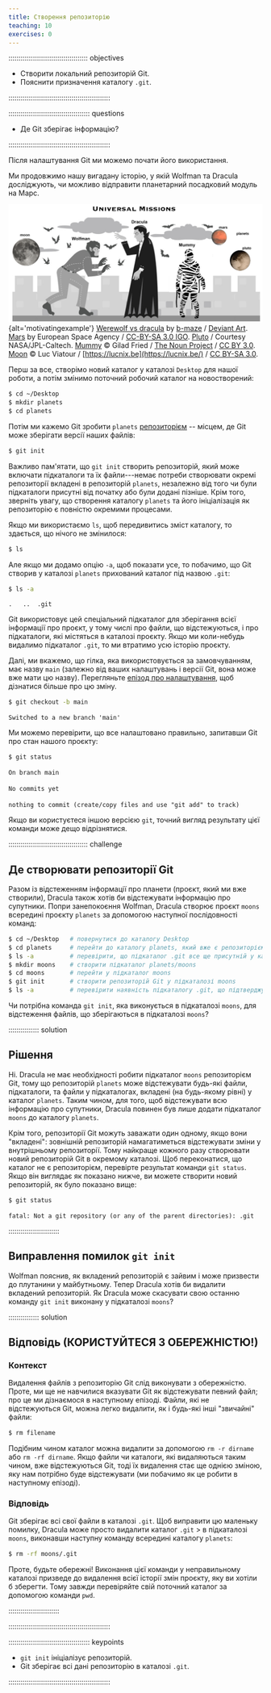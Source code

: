```yaml
---
title: Створення репозиторію
teaching: 10
exercises: 0
---
```


::::::::::::::::::::::::::::::::::::::: objectives

- Створити локальний репозиторій Git.
- Пояснити призначення каталогу `.git`.

::::::::::::::::::::::::::::::::::::::::::::::::::

:::::::::::::::::::::::::::::::::::::::: questions

- Де Git зберігає інформацію?

::::::::::::::::::::::::::::::::::::::::::::::::::

Після налаштування Git ми можемо почати його використання.

Ми продовжимо нашу вигадану історію, у якій Wolfman та Dracula досліджують, чи можливо відправити планетарний посадковий модуль на Марс.

![](fig/motivatingexample.png){alt='motivatingexample'}
[Werewolf vs dracula](https://www.deviantart.com/b-maze/art/Werewolf-vs-Dracula-124893530)
by [b-maze](https://www.deviantart.com/b-maze) / [Deviant Art](https://www.deviantart.com/).
[Mars](https://en.wikipedia.org/wiki/File:OSIRIS_Mars_true_color.jpg) by European Space Agency /
[CC-BY-SA 3.0 IGO](https://creativecommons.org/licenses/by/3.0/deed.en).
[Pluto](https://commons.wikimedia.org/wiki/File:PIA19873-Pluto-NewHorizons-FlyingPastImage-20150714-transparent.png) /
Courtesy NASA/JPL-Caltech.
[Mummy](https://commons.wikimedia.org/wiki/File:Mummy_icon_-_Noun_Project_4070.svg)
© Gilad Fried / [The Noun Project](https://thenounproject.com/) /
[CC BY 3.0](https://creativecommons.org/licenses/by/3.0/deed.en).
[Moon](https://commons.wikimedia.org/wiki/File:Lune_ico.png)
© Luc Viatour / [https://lucnix.be](https://lucnix.be/) /
[CC BY-SA 3.0](https://creativecommons.org/licenses/by-sa/3.0/deed.en).

Перш за все, створімо новий каталог у каталозі `Desktop` для нашої роботи, а потім змінимо поточний робочий каталог на новостворений:

```bash
$ cd ~/Desktop
$ mkdir planets
$ cd planets
```

Потім ми кажемо Git зробити `planets` [репозиторієм](../learners/reference.md#repository)
\-- місцем, де Git може зберігати версії наших файлів:

```bash
$ git init
```

Важливо пам'ятати, що `git init` створить репозиторій, який може включати підкаталоги та їх файли---немає потреби створювати окремі репозиторії вкладені в репозиторій `planets`, незалежно від того чи були підкаталоги присутні від початку або були додані пізніше. Крім того, зверніть увагу, що створення каталогу `planets` та його ініціалізація як репозиторію є повністю окремими процесами.

Якщо ми використаємо `ls`, щоб передивитись зміст каталогу, то здається, що нічого не змінилося:

```bash
$ ls
```

Але якщо ми додамо опцію `-a`, щоб показати усе, то побачимо, що Git створив у каталозі `planets` прихований каталог під назвою `.git`:

```bash
$ ls -a
```

```output
.	..	.git
```

Git використовує цей спеціальний підкаталог для зберігання всієї інформації про проєкт, у тому числі про файли, що відстежуються, і про підкаталоги, які містяться в каталозі проєкту.
Якщо ми коли-небудь видалимо підкаталог `.git`, то ми втратимо усю історію проєкту.

Далі, ми вкажемо, що гілка, яка використовується за замовчуванням, має назву `main`
(залежно від ваших налаштувань і версії Git, вона може вже мати цю назву).
Перегляньте [епізод про налаштування](02-setup.md#default-git-branch-naming), щоб дізнатися більше про цю зміну.

```bash
$ git checkout -b main
```

```output
Switched to a new branch 'main'
```

Ми можемо перевірити, що все налаштовано правильно, запитавши Git про стан нашого проєкту:

```bash
$ git status
```

```output
On branch main

No commits yet

nothing to commit (create/copy files and use "git add" to track)
```

Якщо ви користуєтеся іншою версією `git`, точний вигляд результату цієї команди може дещо відрізнятися.

:::::::::::::::::::::::::::::::::::::::  challenge

## Де створювати репозиторії Git

Разом із відстеженням інформації про планети (проєкт, який ми вже створили), Dracula також хотів би відстежувати інформацію про супутники.
Попри занепокоєння Wolfman, Dracula створює проєкт `moons` всередині проєкту `planets` за допомогою наступної послідовності команд:

```bash
$ cd ~/Desktop   # повернутися до каталогу Desktop
$ cd planets     # перейти до каталогу planets, який вже є репозиторієм Git
$ ls -a          # перевірити, що підкаталог .git все ще присутній у каталозі planets
$ mkdir moons    # створити підкаталог planets/moons
$ cd moons       # перейти у підкаталог moons
$ git init       # створити репозиторій Git у підкаталозі moons
$ ls -a          # перевірити наявність підкаталогу .git, що підтверджує створення нового репозиторію
```

Чи потрібна команда `git init`, яка виконується в підкаталозі `moons`, для відстеження файлів, що зберігаються в підкаталозі `moons`?

:::::::::::::::  solution

## Рішення

Ні. Dracula не має необхідності робити підкаталог `moons` репозиторієм Git, тому що репозиторій `planets` може відстежувати будь-які файли, підкаталоги, та файли у підкаталогах, вкладені (на будь-якому рівні) у каталог `planets`.  Таким чином, для того, щоб відстежувати всю інформацію про супутники, Dracula повинен був лише додати підкаталог `moons` до каталогу `planets`.

Крім того, репозиторії Git можуть заважати один одному, якщо вони "вкладені": зовнішній репозиторій намагатиметься відстежувати зміни у внутрішньому репозиторії. Тому найкраще кожного разу створювати новий репозиторій Git в окремому каталозі. Щоб переконатися, що каталог не є репозиторієм, перевірте результат команди `git status`. Якщо він виглядає як показано нижче, ви можете створити новий репозиторій, як було показано вище:

```bash
$ git status
```

```output
fatal: Not a git repository (or any of the parent directories): .git
```

:::::::::::::::::::::::::

## Виправлення помилок `git init`

Wolfman пояснив, як вкладений репозиторій є зайвим і може призвести до плутанини у майбутньому. Тепер Dracula хотів би видалити вкладений репозиторій. Як Dracula може скасувати свою останню команду `git init` виконану у підкаталозі `moons`?

:::::::::::::::  solution

## Відповідь (КОРИСТУЙТЕСЯ З ОБЕРЕЖНІСТЮ!)

### Контекст

Видалення файлів з репозиторію Git слід виконувати з обережністю. Проте, ми ще не навчилися вказувати Git як відстежувати певний файл; про це ми дізнаємося в наступному епізоді. Файли, які не відстежуються Git, можна легко видалити, як і будь-які інші "звичайні" файли:

```bash
$ rm filename
```

Подібним чином каталог можна видалити за допомогою `rm -r dirname` або `rm -rf dirname`.
Якщо файли чи каталоги, які видаляються таким чином, вже відстежуються Git, тоді їх видалення стає ще однією зміною, яку нам потрібно буде відстежувати (ми побачимо як це робити в наступному епізоді).

### Відповідь

Git зберігає всі свої файли в каталозі `.git`.
Щоб виправити цю маленьку помилку, Dracula може просто видалити каталог `.git` > в підкаталозі `moons`, виконавши наступну команду всередині каталогу `planets`:

```bash
$ rm -rf moons/.git
```

Проте, будьте обережні! Виконання цієї команди у неправильному каталозі призведе до видалення всієї історії змін проєкту, яку ви хотіли б зберегти.
Тому завжди перевіряйте свій поточний каталог за допомогою команди `pwd`.

:::::::::::::::::::::::::

::::::::::::::::::::::::::::::::::::::::::::::::::

:::::::::::::::::::::::::::::::::::::::: keypoints

- `git init` ініціалізує репозиторій.
- Git зберігає всі дані репозиторію в каталозі `.git`.

::::::::::::::::::::::::::::::::::::::::::::::::::
